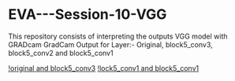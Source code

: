 # EVA---Session-10-VGG
This repository consists of interpreting the outputs VGG model with GRADcam
GradCam Output for Layer:- Original, block5_conv3, block5_conv2 and block5_conv1

[!original and block5_conv3]("https://github.com/KillerStrike17/EVA---Session-10-VGG/blob/master/grad1.png")
[!lock5_conv1 and block5_conv1]("https://github.com/KillerStrike17/EVA---Session-10-VGG/blob/master/grad2.png")
